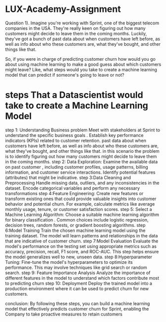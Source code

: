 # LUX-Academy-Assignment

Question 1). Imagine you're working with Sprint, one of the biggest telecom companies in the USA. They're really keen on figuring out how many customers might decide to leave them in the coming months. Luckily, they've got a bunch of past data about when customers have left before, as well as info about who these customers are, what they've bought, and other things like that.

So, if you were in charge of predicting customer churn how would you go about using machine learning to make a good guess about which customers might leave? Like, what steps would you take to create a machine learning model that can predict if someone's going to leave or not?

# steps That a Datascientist would take to create a Machine Learning Model 


step 1: Understanding Business problem
    Meet with stakeholders at Sprint to understand the specific business goals . Establish key performance indicators (KPIs) related to customer retention.
    past data about when customers have left before, as well as info about who these customers are, what they've bought, and other things like that.
    in this scenario the problem  is to identify figuring out how many customers might decide to leave them in the coming months.
step 2: Data Exploration:
    Examine the available data on past customer , including customer profiles, usage patterns, 
    billing information, and customer service interactions. Identify potential features (attributes) that might be indicative.
step 3:Data Cleaning and Preprocessing
     Handle missing data, outliers, and any inconsistencies in the dataset.
     Encode categorical variables and perform any necessary transformations
step 4:Feature Engineering:
    Create new features or transform existing ones that could provide valuable insights into customer 
    behavior and potential churn. For example, calculate metrics like average monthly usage, tenure, or customer satisfaction scores.
step 5: Select a Machine Learning Algorithm:
   Choose a suitable machine learning algorithm for binary classification .
  Common choices include logistic regression, decision trees, random forests, or gradient boosting algorithms.
step 6:Model Training
   Train the chosen machine learning model using the training dataset. 
   The model will learn patterns and relationships in the data that are indicative of customer churn.
step 7:Model Evaluation
  Evaluate the model's performance on the testing set using appropriate metrics such as accuracy, 
  precision, recall, F1 score, and ROC-AUC. This step helps ensure the model generalizes well to new, unseen data.
step 8:Hyperparameter Tuning:
  Fine-tune the model's hyperparameters to optimize its performance. 
  This may involve techniques like grid search or random search.
step 9: Feature Importance Analysis
    Analyze the importance of different features in
    the model to understand which factors contribute most to predicting churn
step 10: Deployment
     Deploy the trained model into a production environment where it can be used to predict churn for new customers.

conclusion:
  By following these steps, you can build a machine learning model that effectively 
  predicts customer churn for Sprint, enabling the Company to take proactive measures to retain customers
















  
